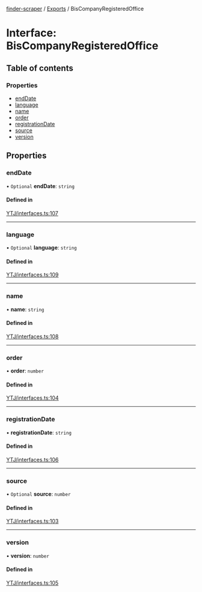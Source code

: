 [finder-scraper](../README.md) / [Exports](../modules.md) / BisCompanyRegisteredOffice

# Interface: BisCompanyRegisteredOffice

## Table of contents

### Properties

- [endDate](BisCompanyRegisteredOffice.md#enddate)
- [language](BisCompanyRegisteredOffice.md#language)
- [name](BisCompanyRegisteredOffice.md#name)
- [order](BisCompanyRegisteredOffice.md#order)
- [registrationDate](BisCompanyRegisteredOffice.md#registrationdate)
- [source](BisCompanyRegisteredOffice.md#source)
- [version](BisCompanyRegisteredOffice.md#version)

## Properties

### endDate

• `Optional` **endDate**: `string`

#### Defined in

[YTJ/interfaces.ts:107](https://github.com/launde/finder-scraper/blob/a5244be/src/YTJ/interfaces.ts#L107)

___

### language

• `Optional` **language**: `string`

#### Defined in

[YTJ/interfaces.ts:109](https://github.com/launde/finder-scraper/blob/a5244be/src/YTJ/interfaces.ts#L109)

___

### name

• **name**: `string`

#### Defined in

[YTJ/interfaces.ts:108](https://github.com/launde/finder-scraper/blob/a5244be/src/YTJ/interfaces.ts#L108)

___

### order

• **order**: `number`

#### Defined in

[YTJ/interfaces.ts:104](https://github.com/launde/finder-scraper/blob/a5244be/src/YTJ/interfaces.ts#L104)

___

### registrationDate

• **registrationDate**: `string`

#### Defined in

[YTJ/interfaces.ts:106](https://github.com/launde/finder-scraper/blob/a5244be/src/YTJ/interfaces.ts#L106)

___

### source

• `Optional` **source**: `number`

#### Defined in

[YTJ/interfaces.ts:103](https://github.com/launde/finder-scraper/blob/a5244be/src/YTJ/interfaces.ts#L103)

___

### version

• **version**: `number`

#### Defined in

[YTJ/interfaces.ts:105](https://github.com/launde/finder-scraper/blob/a5244be/src/YTJ/interfaces.ts#L105)

